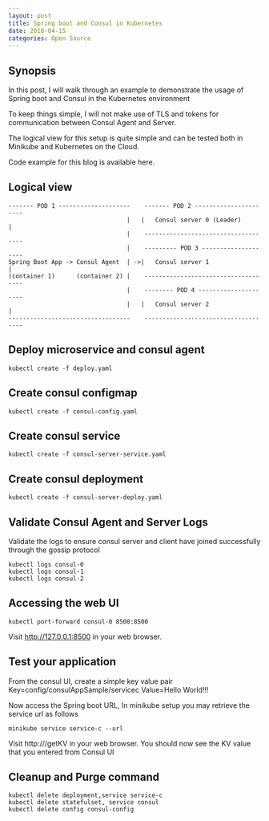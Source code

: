 ```yaml
---
layout: post
title: Spring boot and Consul in Kubernetes
date: 2018-04-15
categories: Open Source
---
```


## Synopsis
In this post, I will walk through an example to demonstrate the usage of
Spring boot and Consul in the Kubernetes environment

To keep things simple, I will not make use of TLS and tokens for communication between
Consul Agent and Server.

The logical view for this setup is quite simple and can be tested both in Minikube
and Kubernetes on the Cloud.

Code example for this blog is available here.

## Logical view

```
------- POD 1 --------------------    ------- POD 2 ----------------------
                                 |   |   Consul server 0 (Leader)         |
                                 |    ------------------------------------
                                 |    --------- POD 3 --------------------  
Spring Boot App -> Consul Agent  | ->|   Consul server 1                  |
(container 1)      (container 2) |    ------------------------------------
                                 |    -------- POD 4 ---------------------       
                                 |   |   Consul server 2                  |
----------------------------------    ------------------------------------
```

## Deploy microservice and consul agent
```
kubectl create -f deploy.yaml    
```

## Create consul configmap
```
kubectl create -f consul-config.yaml
```

## Create consul service
```
kubectl create -f consul-server-service.yaml
```

## Create consul deployment
```
kubectl create -f consul-server-deploy.yaml
```

## Validate Consul Agent and Server Logs
Validate the logs to ensure consul server and client have joined successfully
through the gossip protocol
```
kubectl logs consul-0
kubectl logs consul-1
kubectl logs consul-2
```

## Accessing the web UI
```
kubectl port-forward consul-0 8500:8500
```
Visit http://127.0.0.1:8500 in your web browser.

## Test your application
From the consul UI, create a simple key value pair
Key=config/consulAppSample/servicec
Value=Hello World!!!

Now access the Spring boot URL, In minikube setup you may retrieve the service url
as follows

```
minikube service service-c --url
```
Visit http://<Spring Boot URL>/getKV in your web browser.
You should now see the KV value that you entered from Consul UI



## Cleanup and Purge command
```
kubectl delete deployment,service service-c
kubectl delete statefulset, service consul
kubectl delete config consul-config

```
